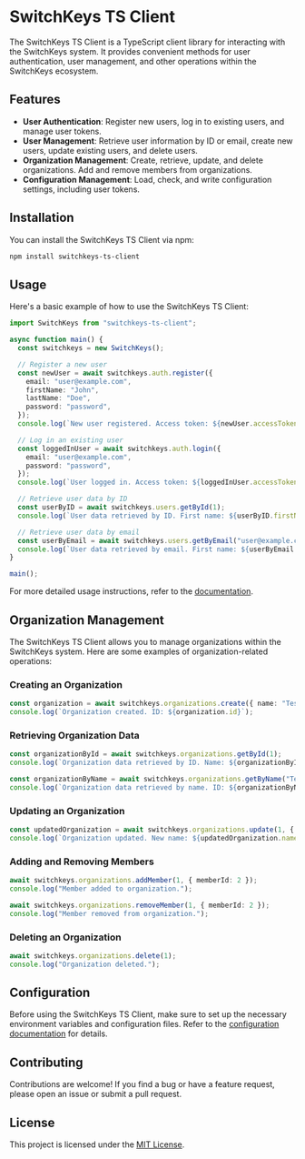 # SwitchKeys TS Client

The SwitchKeys TS Client is a TypeScript client library for interacting with the SwitchKeys system. It provides convenient methods for user authentication, user management, and other operations within the SwitchKeys ecosystem.

## Features

- **User Authentication**: Register new users, log in to existing users, and manage user tokens.
- **User Management**: Retrieve user information by ID or email, create new users, update existing users, and delete users.
- **Organization Management**: Create, retrieve, update, and delete organizations. Add and remove members from organizations.
- **Configuration Management**: Load, check, and write configuration settings, including user tokens.

## Installation

You can install the SwitchKeys TS Client via npm:

```bash
npm install switchkeys-ts-client
```

## Usage

Here's a basic example of how to use the SwitchKeys TS Client:

```typescript
import SwitchKeys from "switchkeys-ts-client";

async function main() {
  const switchkeys = new SwitchKeys();

  // Register a new user
  const newUser = await switchkeys.auth.register({
    email: "user@example.com",
    firstName: "John",
    lastName: "Doe",
    password: "password",
  });
  console.log(`New user registered. Access token: ${newUser.accessToken}`);

  // Log in an existing user
  const loggedInUser = await switchkeys.auth.login({
    email: "user@example.com",
    password: "password",
  });
  console.log(`User logged in. Access token: ${loggedInUser.accessToken}`);

  // Retrieve user data by ID
  const userByID = await switchkeys.users.getById(1);
  console.log(`User data retrieved by ID. First name: ${userByID.firstName}`);

  // Retrieve user data by email
  const userByEmail = await switchkeys.users.getByEmail("user@example.com");
  console.log(`User data retrieved by email. First name: ${userByEmail.firstName}`);
}

main();
```

For more detailed usage instructions, refer to the [documentation](link-to-docs).

## Organization Management

The SwitchKeys TS Client allows you to manage organizations within the SwitchKeys system. Here are some examples of organization-related operations:

### Creating an Organization

```typescript
const organization = await switchkeys.organizations.create({ name: "Test Organization" });
console.log(`Organization created. ID: ${organization.id}`);
```

### Retrieving Organization Data

```typescript
const organizationById = await switchkeys.organizations.getById(1);
console.log(`Organization data retrieved by ID. Name: ${organizationById.name}`);

const organizationByName = await switchkeys.organizations.getByName("Test Organization");
console.log(`Organization data retrieved by name. ID: ${organizationByName.id}`);
```

### Updating an Organization

```typescript
const updatedOrganization = await switchkeys.organizations.update(1, { name: "Updated Organization" });
console.log(`Organization updated. New name: ${updatedOrganization.name}`);
```

### Adding and Removing Members

```typescript
await switchkeys.organizations.addMember(1, { memberId: 2 });
console.log("Member added to organization.");

await switchkeys.organizations.removeMember(1, { memberId: 2 });
console.log("Member removed from organization.");
```

### Deleting an Organization

```typescript
await switchkeys.organizations.delete(1);
console.log("Organization deleted.");
```

## Configuration

Before using the SwitchKeys TS Client, make sure to set up the necessary environment variables and configuration files. Refer to the [configuration documentation](link-to-config-docs) for details.

## Contributing

Contributions are welcome! If you find a bug or have a feature request, please open an issue or submit a pull request.

## License

This project is licensed under the [MIT License](link-to-license).